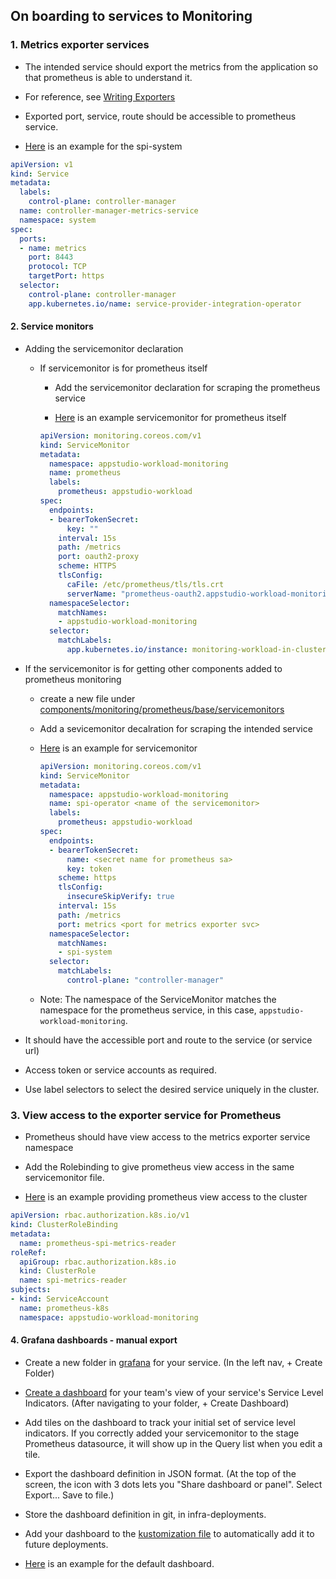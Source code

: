 ## On boarding to services to Monitoring

### 1. Metrics exporter services

  - The intended service should export the metrics from the application so that prometheus is able to understand it. 

  - For reference, see 
    [Writing Exporters](https://prometheus.io/docs/instrumenting/writing_exporters)

  - Exported port, service, route should be accessible to prometheus service.

  - [Here](https://github.com/redhat-appstudio/service-provider-integration-operator/blob/main/config/rbac/auth_proxy_service.yaml) is an example for the spi-system

```yaml
apiVersion: v1
kind: Service
metadata:
  labels:
    control-plane: controller-manager
  name: controller-manager-metrics-service
  namespace: system
spec:
  ports:
  - name: metrics
    port: 8443
    protocol: TCP
    targetPort: https
  selector:
    control-plane: controller-manager
    app.kubernetes.io/name: service-provider-integration-operator
```

#### 2. Service monitors

  - Adding the servicemonitor declaration

    - If servicemonitor is for prometheus itself

      - Add the servicemonitor declaration for scraping the prometheus service

      - [Here](https://github.com/redhat-appstudio/infra-deployments/blob/main/components/monitoring/prometheus/base/servicemonitors/prometheus.yaml) is an example servicemonitor for prometheus itself
      
      ```yaml
      apiVersion: monitoring.coreos.com/v1
      kind: ServiceMonitor
      metadata:
        namespace: appstudio-workload-monitoring
        name: prometheus
        labels:
          prometheus: appstudio-workload
      spec:
        endpoints:
        - bearerTokenSecret:
            key: ""
          interval: 15s
          path: /metrics
          port: oauth2-proxy
          scheme: HTTPS
          tlsConfig:
            caFile: /etc/prometheus/tls/tls.crt 
            serverName: "prometheus-oauth2.appstudio-workload-monitoring.svc"
        namespaceSelector:
          matchNames:
          - appstudio-workload-monitoring
        selector:
          matchLabels:
            app.kubernetes.io/instance: monitoring-workload-in-cluster
      ```
     
      

  - If the servicemonitor is for getting other components added to prometheus monitoring
      - create a new file under [components/monitoring/prometheus/base/servicemonitors](https://github.com/redhat-appstudio/infra-deployments/blob/main/components/monitoring/prometheus/base/servicemonitors)
      - Add a sevicemonitor decalration for scraping the intended service
      - [Here](https://github.com/redhat-appstudio/infra-deployments/blob/main/components/monitoring/prometheus/base/servicemonitors/spi-operator.yaml) is an example for servicemonitor
      
          ```yaml
          apiVersion: monitoring.coreos.com/v1
          kind: ServiceMonitor
          metadata:
            namespace: appstudio-workload-monitoring
            name: spi-operator <name of the servicemonitor>
            labels:
              prometheus: appstudio-workload
          spec:
            endpoints:
            - bearerTokenSecret:
                name: <secret name for prometheus sa>
                key: token
              scheme: https
              tlsConfig:
                insecureSkipVerify: true
              interval: 15s
              path: /metrics
              port: metrics <port for metrics exporter svc>
            namespaceSelector:
              matchNames:
              - spi-system
            selector:
              matchLabels:
                control-plane: "controller-manager"
          ```

      - Note: The namespace of the ServiceMonitor matches the namespace for the prometheus service, in this case, `appstudio-workload-monitoring`.

  - It should have the accessible port and route to the service (or service url)

  - Access token or service accounts as required.

  - Use label selectors to select the desired service uniquely in the cluster.

### 3. View access to the exporter service for Prometheus

  - Prometheus should have view access to the metrics exporter service namespace

  - Add the Rolebinding to give prometheus view access in the same servicemonitor file. 
  - [Here](https://github.com/redhat-appstudio/infra-deployments/blob/main/components/monitoring/prometheus/base/servicemonitors/spi-operator.yaml) is an example providing prometheus view access to the cluster

  ```yaml
  apiVersion: rbac.authorization.k8s.io/v1
  kind: ClusterRoleBinding
  metadata:
    name: prometheus-spi-metrics-reader
  roleRef:
    apiGroup: rbac.authorization.k8s.io
    kind: ClusterRole
    name: spi-metrics-reader
  subjects:
  - kind: ServiceAccount
    name: prometheus-k8s
    namespace: appstudio-workload-monitoring
  ```

#### 4. Grafana dashboards - manual export

  - Create a new folder in [grafana](https://grafana-appstudio-workload-monitoring.apps.appstudio-stage.x99m.p1.openshiftapps.com) for your service. (In the left nav, + Create Folder)

  - [Create a dashboard](https://grafana.com/docs/grafana/v9.0/dashboards/) for your team's view of your service's Service Level Indicators. (After navigating to your folder, + Create Dashboard)

  - Add tiles on the dashboard to track your initial set of service level indicators. If you correctly added your servicemonitor to the stage Prometheus datasource, it will show up in the Query list when you edit a tile.

  - Export the dashboard definition in JSON format. (At the top of the screen, the icon with 3 dots lets you "Share dashboard or panel". Select Export... Save to file.)

  -  Store the dashboard definition in git, in infra-deployments. 

  - Add your dashboard to the [kustomization file](https://github.com/redhat-appstudio/infra-deployments/blob/main/components/monitoring/grafana/base/kustomization.yaml#L15) to automatically add it to future deployments.

  - [Here](https://github.com/redhat-appstudio/infra-deployments/blob/main/components/monitoring/grafana/base/dashboards/example.json) is an example for the default dashboard.
  
    

